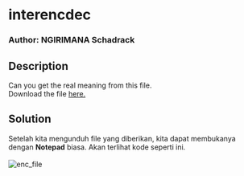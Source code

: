 # interencdec
### Author: NGIRIMANA Schadrack

## Description
Can you get the real meaning from this file.</br>
Download the file [here.](https://artifacts.picoctf.net/c_titan/108/enc_flag)

## Solution
Setelah kita mengunduh file yang diberikan, kita dapat membukanya dengan **Notepad** biasa. Akan terlihat kode seperti ini. </br></br>
![enc_file]()
